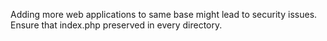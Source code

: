 Adding more web applications to same base might lead to security issues. Ensure that index.php preserved in every directory.